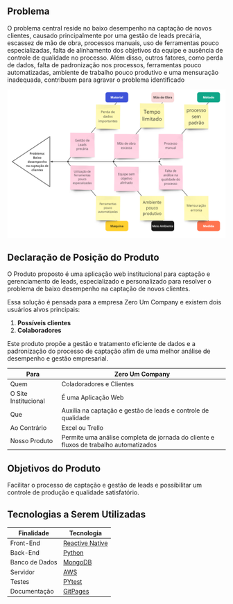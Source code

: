 
## Problema
O problema central reside no baixo desempenho na captação de novos clientes, causado principalmente por uma gestão de leads precária, escassez de mão de obra, processos manuais, uso de ferramentas pouco especializadas, falta de alinhamento dos objetivos da equipe e ausência de controle de qualidade no processo. Além disso, outros fatores, como perda de dados, falta de padronização nos processos, ferramentas pouco automatizadas, ambiente de trabalho pouco produtivo e uma mensuração inadequada, contribuem para agravar o problema identificado

![Ishikawa](../assets/Ishikawa.png)

## Declaração de Posição do Produto
O Produto proposto é uma aplicação web institucional para captação e gerenciamento de leads, especializado e personalizado para resolver o problema de baixo desempenho na captação de novos clientes.  

Essa solução é pensada para a empresa Zero Um Company e existem dois usuários alvos principais:

1. **Possíveis clientes**
2. **Colaboradores**

Este produto propõe a gestão e tratamento eficiente de dados e a padronização do processo de captação afim de uma melhor análise de desempenho e gestão empresarial. 

| Para                 | Zero Um Company                                                                       |
| -------------------- | ------------------------------------------------------------------------------------- |
| Quem                 | Coladoradores e Clientes                                                              |
| O Site Institucional | É uma Aplicação Web                                                                   |
| Que                  | Auxilia na captação e gestão de leads e controle de qualidade                         |
| Ao Contrário         | Excel ou Trello                                                                       |
| Nosso Produto        | Permite uma análise completa de jornada do cliente e fluxos de trabalho automatizados |

## Objetivos do Produto
Facilitar o processo de captação e gestão de leads e possibilitar um controle de produção e qualidade satisfatório. 

## Tecnologias a Serem Utilizadas
| Finalidade     | Tecnologia                                                                                                |
| -------------- | --------------------------------------------------------------------------------------------------------- |
| Front-End      | [Reactive Native](https://reactnative.dev/docs/environment-setup)                                         |
| Back-End       | [Python](https://www.python.org/doc/)                                                                     |
| Banco de Dados | [MongoDB](https://cloud.mongodb.com/v2/664932aa7dcf2e617137598d#/overview)                                |
| Servidor       | [AWS](https://us-east-2.console.aws.amazon.com/console/home?nc2=h_ct&region=us-east-2&src=header-signin#) |
| Testes         | [PYtest](https://docs.pytest.org/en/latest/contents.html)                                                 |
| Documentação   | [GitPages](https://github.com/Zero-Um-company/DOCS)                                                       |